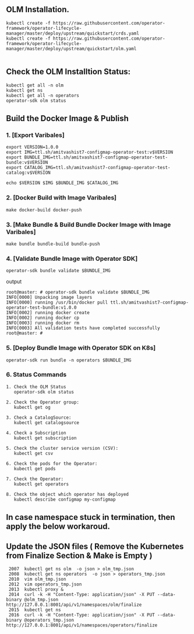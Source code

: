 ## OLM Installation. 
```
kubectl create -f https://raw.githubusercontent.com/operator-framework/operator-lifecycle-manager/master/deploy/upstream/quickstart/crds.yaml
kubectl create -f https://raw.githubusercontent.com/operator-framework/operator-lifecycle-manager/master/deploy/upstream/quickstart/olm.yaml	  
	  
```

## Check the OLM Installtion Status:
```
kubectl get all -n olm 
kubectl get ns 
kubectl get all -n operators
operator-sdk olm status 
```

## Build the Docker Image & Publish 

### 1. [Export Varibales]
```
export VERSION=1.0.0
export IMG=ttl.sh/amitvashist7-configmap-operator-test:v$VERSION 
export BUNDLE_IMG=ttl.sh/amitvashist7-configmap-operator-test-bundle:v$VERSION	 
export CATALOG_IMG=ttl.sh/amitvashist7-configmap-operator-test-catalog:v$VERSION	

echo $VERSION $IMG $BUNDLE_IMG $CATALOG_IMG
```



### 2. [Docker Build with Image Varibales]
```
make docker-build docker-push
```



### 3. [Make Bundle & Build Bundle Docker Image with Image Varibales]
```
make bundle bundle-build bundle-push
```

### 4. [Validate Bundle Image with Operator SDK]
```
operator-sdk bundle validate $BUNDLE_IMG
```
output
```
root@master: # operator-sdk bundle validate $BUNDLE_IMG
INFO[0000] Unpacking image layers                       
INFO[0000] running /usr/bin/docker pull ttl.sh/amitvashist7-configmap-operator-test-bundle:v1.0.0 
INFO[0002] running docker create                        
INFO[0002] running docker cp                            
INFO[0003] running docker rm                            
INFO[0003] All validation tests have completed successfully 
root@master: #
```

### 5. [Deploy Bundle Image with Operator SDK on K8s]
```
operator-sdk run bundle -n operators $BUNDLE_IMG 
```

### 6. Status Commands 
```
1. Check the OLM Status
   operator-sdk olm status

2. Check the Operator group:
   kubectl get og
   
3. Check a CatalogSource:
   kubectl get catalogsource

4. Check a Subscription 
   kubectl get subscription
   
5. Check the cluster service version (CSV):
   kubectl get csv

6. Check the pods for the Operator:
   kubectl get pods 

7. Check the Operator:
   kubectl get operators 
   
8. Check the object which operator has deployed 
   kubectl describe configmap my-configmap  
```   


## In case namespace stuck in termination, then apply the below workaroud. 

## Update the JSON files ( Remove the Kubernetes from Finalize Section & Make is Empty )

```
 2007  kubectl get ns olm  -o json > olm_tmp.json
 2008  kubectl get ns operators  -o json > operators_tmp.json
 2010  vim olm_tmp.json 
 2012  vim operators_tmp.json 
 2013  kubectl proxy & 
 2014  curl -k -H "Content-Type: application/json" -X PUT --data-binary @olm_tmp.json http://127.0.0.1:8001/api/v1/namespaces/olm/finalize
 2015  kubectl get ns 
 2016  curl -k -H "Content-Type: application/json" -X PUT --data-binary @operators_tmp.json http://127.0.0.1:8001/api/v1/namespaces/operators/finalize

 ```